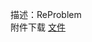 描述：ReProblem<br>
附件下载 <a href="https://roarctf.4hou.com/files/3cCUwHrozBAypFhB9eL7L7sJTvpiUtRKWUTchyPLpQB9dNJmMdLeQgGNr8tVeZ66TQTd846Q4BZbANuhMm1a9xrmLXiqRSN5c34h5nwdXuRXxCcpKGjjYY3u4t?token=25PUqDj7X8CmSgDRNQqFmLo9T3SyvPccjLcx7irs7h2Rqr6Dqr8Hg6TtGabMFHfLM2v7tAM3h4Ea1bEk72sgC76eQgKydeNrPUsZSwzH9KfzTzY9MhuGeL5FLufGeNGKrnoRaoiyVmRoaH7YQQd7GPYQ88iahSNdjfkRx7aSLkGvrU">文件</a>